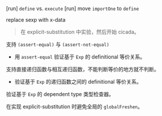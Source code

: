 [run] `define` vs. `execute`
[run] move `importOne` to `define`

replace sexp with x-data

> 在 explicit-substitution 中实验，然后开始 cicada。

支持 `(assert-equal)` 与 `(assert-not-equal)`

- 用 `assert-equal` 验证基于 `Exp` 的 definitional 等价关系。

支持直接递归函数与相互递归函数，不能判断等价的地方就不判断。

- 验证基于 `Exp` 的递归函数之间的 definitional 等价关系。

验证基于 `Exp` 的 dependent type 类型检查器。

在实现 explicit-substitution 时避免全局的 `globalFreshen`。
